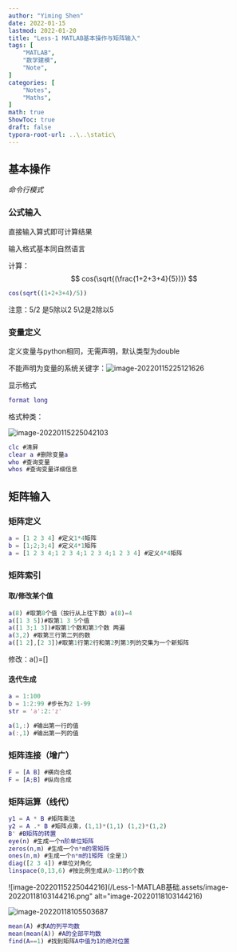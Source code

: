 ```yaml
---
author: "Yiming Shen"
date: 2022-01-15
lastmod: 2022-01-20
title: "Less-1 MATLAB基本操作与矩阵输入"
tags: [
    "MATLAB",
    "数学建模",
    "Note",
]
categories: [
    "Notes", 
    "Maths",
]
math: true
ShowToc: true
draft: false
typora-root-url: ..\..\static\
---
```


## 基本操作

*命令行模式*

### 公式输入

直接输入算式即可计算结果

输入格式基本同自然语言

计算：
$$
cos(\sqrt{(\frac{1+2+3+4}{5})})
$$


```MATLAB
cos(sqrt((1+2+3+4)/5))
```

注意：5/2 是5除以2 5\2是2除以5

### 变量定义

定义变量与python相同，无需声明，默认类型为double

不能声明为变量的系统关键字：![image-20220115225121626](/Less-1-MATLAB基础.assets/image-20220115225121626.png)

显示格式

```matlab
format long
```

格式种类：

![image-20220115225042103](/Less-1-MATLAB基础.assets/image-20220115225042103.png)

```matlab
clc #清屏
clear a #删除变量a
who #查询变量
whos #查询变量详细信息
```







## 矩阵输入

### 矩阵定义

```matlab
a = [1 2 3 4] #定义1*4矩阵
b = [1;2;3;4] #定义4*1矩阵
a = [1 2 3 4;1 2 3 4;1 2 3 4;1 2 3 4] #定义4*4矩阵

```

### 矩阵索引

#### 取/修改某个值

```matlab
a(8) #取第8个值（按行从上往下数）a(8)=4
a([1 3 5])#取第1 3 5个值
a([1 3;1 3])#取第1个数和第3个数 两遍
a(3,2) #取第三行第二列的数
a([1 2],[2 3])#取第1行第2行和第2列第3列的交集为一个新矩阵
```

修改：a()=[]

#### 迭代生成

```matlab
a = 1:100
b = 1:2:99 #步长为2 1-99
str = 'a':2:'z'

a(1,:) #输出第一行的值
a(:,1) #输出第一列的值
```

### 矩阵连接（增广）

``` matlab
F = [A B] #横向合成
F = [A;B] #纵向合成

```

### 矩阵运算（线代）

```matlab
y1 = A * B #矩阵乘法
y2 = A .* B #矩阵点乘，(1,1)*(1,1) (1,2)*(1,2)
B' #B矩阵的转置
eye(n) #生成一个n阶单位矩阵
zeros(n,m) #生成一个n*m的零矩阵
ones(n,m) #生成一个n*m的1矩阵（全是1）
diag([2 3 4]) #单位对角化
linspace(0,13,6) #按比例生成从0-13的6个数


```

![image-20220115225044216](/Less-1-MATLAB基础.assets/image-20220118103144216.png" alt="image-20220118103144216)

![image-20220118105503687](/Less-1-MATLAB基础.assets/image-20220118105503687.png)


```matlab
mean(A) #求A的列平均数
mean(mean(A)) #A的全部平均数
find(A==1) #找到矩阵A中值为1的绝对位置
```

